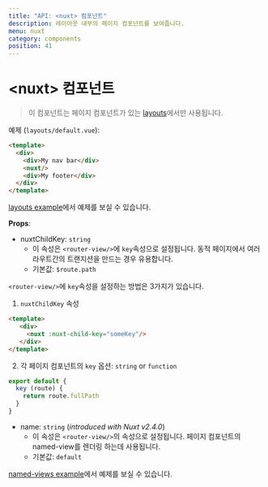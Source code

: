 ```yaml
---
title: "API: <nuxt> 컴포넌트"
description: 레이아웃 내부의 페이지 컴포넌트를 보여줍니다.
menu: nuxt
category: components
position: 41
---
```


# &lt;nuxt&gt; 컴포넌트

> 이 컴포넌트는 페이지 컴포넌트가 있는 [layouts](/guide/views#layouts)에서만 사용됩니다.

예제 (`layouts/default.vue`):

```html
<template>
  <div>
    <div>My nav bar</div>
    <nuxt/>
    <div>My footer</div>
  </div>
</template>
```

[layouts example](/examples/layouts)에서 예제를 보실 수 있습니다.

**Props**:

- nuxtChildKey: `string`
  - 이 속성은 `<router-view/>`에 `key`속성으로 설정됩니다. 동적 페이지에서 여러 라우트간의 트랜지션을 만드는 경우 유용합니다.
  - 기본값: `$route.path`

`<router-view/>`에 `key`속성을 설정하는 방법은 3가지가 있습니다.

1. `nuxtChildKey` 속성

  ```html
  <template>
     <div>
       <nuxt :nuxt-child-key="someKey"/>
     </div>
  </template>
  ```

2. 각 페이지 컴포넌트의 `key` 옵션: `string` or `function`

  ```js
  export default {
    key (route) {
      return route.fullPath
    }
  }
  ```

- name: `string` (_introduced with Nuxt v2.4.0_)
  - 이 속성은 `<router-view/>`의 속성으로 설정됩니다. 페이지 컴포넌트의 named-view를 렌더링 하는데 사용됩니다.
  - 기본값: `default`

[named-views example](/examples/named-views)에서 예제를 보실 수 있습니다.
